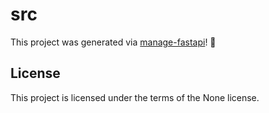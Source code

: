 # src

This project was generated via [manage-fastapi](https://ycd.github.io/manage-fastapi/)! :tada:

## License

This project is licensed under the terms of the None license.
